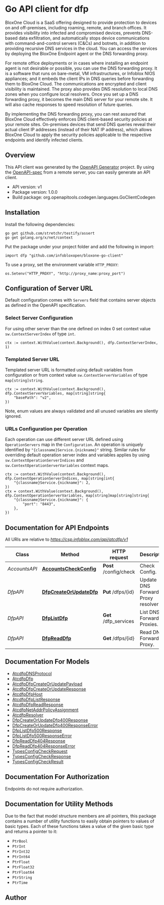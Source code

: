 # Go API client for dfp

BloxOne Cloud is a SaaS offering designed to provide protection to devices on and off-premises, including roaming, remote, and branch offices. It provides visibility into infected and compromised devices, prevents DNS-based data exfiltration, and automatically stops device communications with command-and-control servers (C&Cs) and botnets, in addition to providing recursive DNS services in the cloud. You can access the services by deploying the BloxOne Endpoint agent or the DNS forwarding proxy.

For remote office deployments or in cases where installing an endpoint agent is not desirable or possible, you can use the DNS forwarding proxy. It is a software that runs on bare-metal, VM infrastructures, or Infoblox NIOS appliances; and it embeds the client IPs in DNS queries before forwarding them to BloxOne Cloud. The communications are encrypted and client visibility is maintained. The proxy also provides DNS resolution to local DNS zones when you configure local resolvers. Once you set up a DNS forwarding proxy, it becomes the main DNS server for your remote site. It will also cache responses to speed resolution of future queries.

By implementing the DNS forwarding proxy, you can rest assured that BloxOne Cloud effectively enforces DNS client-based security policies at your remote sites. On-premises devices that send DNS queries reveal their actual client IP addresses (instead of their NAT IP address), which allows BloxOne Cloud to apply the security policies applicable to the respective endpoints and identify infected clients.


## Overview
This API client was generated by the [OpenAPI Generator](https://openapi-generator.tech) project.  By using the [OpenAPI-spec](https://www.openapis.org/) from a remote server, you can easily generate an API client.

- API version: v1
- Package version: 1.0.0
- Build package: org.openapitools.codegen.languages.GoClientCodegen

## Installation

Install the following dependencies:

```shell
go get github.com/stretchr/testify/assert
go get golang.org/x/net/context
```

Put the package under your project folder and add the following in import:

```golang
import dfp "github.com/infobloxopen/bloxone-go-client"
```

To use a proxy, set the environment variable `HTTP_PROXY`:

```golang
os.Setenv("HTTP_PROXY", "http://proxy_name:proxy_port")
```

## Configuration of Server URL

Default configuration comes with `Servers` field that contains server objects as defined in the OpenAPI specification.

### Select Server Configuration

For using other server than the one defined on index 0 set context value `sw.ContextServerIndex` of type `int`.

```golang
ctx := context.WithValue(context.Background(), dfp.ContextServerIndex, 1)
```

### Templated Server URL

Templated server URL is formatted using default variables from configuration or from context value `sw.ContextServerVariables` of type `map[string]string`.

```golang
ctx := context.WithValue(context.Background(), dfp.ContextServerVariables, map[string]string{
	"basePath": "v2",
})
```

Note, enum values are always validated and all unused variables are silently ignored.

### URLs Configuration per Operation

Each operation can use different server URL defined using `OperationServers` map in the `Configuration`.
An operation is uniquely identified by `"{classname}Service.{nickname}"` string.
Similar rules for overriding default operation server index and variables applies by using `sw.ContextOperationServerIndices` and `sw.ContextOperationServerVariables` context maps.

```golang
ctx := context.WithValue(context.Background(), dfp.ContextOperationServerIndices, map[string]int{
	"{classname}Service.{nickname}": 2,
})
ctx = context.WithValue(context.Background(), dfp.ContextOperationServerVariables, map[string]map[string]string{
	"{classname}Service.{nickname}": {
		"port": "8443",
	},
})
```

## Documentation for API Endpoints

All URIs are relative to *https://csp.infoblox.com/api/atcdfp/v1*

Class | Method | HTTP request | Description
------------ | ------------- | ------------- | -------------
*AccountsAPI* | [**AccountsCheckConfig**](docs/AccountsAPI.md#accountscheckconfig) | **Post** /config/check | Check Config.
*DfpAPI* | [**DfpCreateOrUpdateDfp**](docs/DfpAPI.md#dfpcreateorupdatedfp) | **Put** /dfps/{id} | Update DNS Forwarding Proxy resolvers.
*DfpAPI* | [**DfpListDfp**](docs/DfpAPI.md#dfplistdfp) | **Get** /dfp_services | List DNS Forwarding Proxies.
*DfpAPI* | [**DfpReadDfp**](docs/DfpAPI.md#dfpreaddfp) | **Get** /dfps/{id} | Read DNS Forwarding Proxy.


## Documentation For Models

 - [AtcdfpDNSProtocol](docs/AtcdfpDNSProtocol.md)
 - [AtcdfpDfp](docs/AtcdfpDfp.md)
 - [AtcdfpDfpCreateOrUpdatePayload](docs/AtcdfpDfpCreateOrUpdatePayload.md)
 - [AtcdfpDfpCreateOrUpdateResponse](docs/AtcdfpDfpCreateOrUpdateResponse.md)
 - [AtcdfpDfpHost](docs/AtcdfpDfpHost.md)
 - [AtcdfpDfpListResponse](docs/AtcdfpDfpListResponse.md)
 - [AtcdfpDfpReadResponse](docs/AtcdfpDfpReadResponse.md)
 - [AtcdfpNetAddrPolicyAssignment](docs/AtcdfpNetAddrPolicyAssignment.md)
 - [AtcdfpResolver](docs/AtcdfpResolver.md)
 - [DfpCreateOrUpdateDfp400Response](docs/DfpCreateOrUpdateDfp400Response.md)
 - [DfpCreateOrUpdateDfp400ResponseError](docs/DfpCreateOrUpdateDfp400ResponseError.md)
 - [DfpListDfp500Response](docs/DfpListDfp500Response.md)
 - [DfpListDfp500ResponseError](docs/DfpListDfp500ResponseError.md)
 - [DfpReadDfp404Response](docs/DfpReadDfp404Response.md)
 - [DfpReadDfp404ResponseError](docs/DfpReadDfp404ResponseError.md)
 - [TypesConfigCheckRequest](docs/TypesConfigCheckRequest.md)
 - [TypesConfigCheckResponse](docs/TypesConfigCheckResponse.md)
 - [TypesConfigCheckResult](docs/TypesConfigCheckResult.md)


## Documentation For Authorization

Endpoints do not require authorization.


## Documentation for Utility Methods

Due to the fact that model structure members are all pointers, this package contains
a number of utility functions to easily obtain pointers to values of basic types.
Each of these functions takes a value of the given basic type and returns a pointer to it:

* `PtrBool`
* `PtrInt`
* `PtrInt32`
* `PtrInt64`
* `PtrFloat`
* `PtrFloat32`
* `PtrFloat64`
* `PtrString`
* `PtrTime`

## Author



